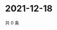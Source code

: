 # 2021-12-18

共 0 条

<!-- BEGIN WEIBO -->
<!-- 最后更新时间 Sat Dec 18 2021 05:12:54 GMT+0800 (China Standard Time) -->

<!-- END WEIBO -->
